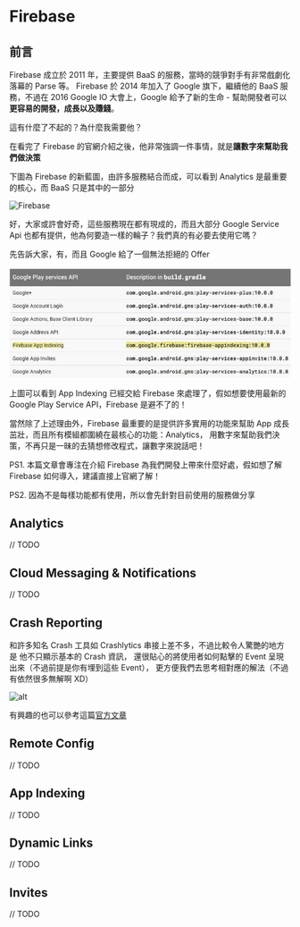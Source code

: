 # Firebase

## 前言

Firebase 成立於 2011 年，主要提供 BaaS 的服務，當時的競爭對手有非常戲劇化落幕的 Parse 等。
Firebase 於 2014 年加入了 Google 旗下，繼續他的 BaaS 服務，不過在 2016 Google IO 大會上，Google 給予了新的生命 - 幫助開發者可以 **更容易的開發，成長以及賺錢**。

這有什麼了不起的？為什麼我需要他？

在看完了 Firebase 的官網介紹之後，他非常強調一件事情，就是**讓數字來幫助我們做決策**

下圖為 Firebase 的新藍圖，由許多服務結合而成，可以看到 Analytics 是最重要的核心，而 BaaS 只是其中的一部分

![Firebase](https://lh3.googleusercontent.com/you5Qm6B9GhkBvQ-A25p2p3iDsRCzwbqupJ-H4wJWAnkl2O0jOgar4zhY31e0RUAw40P47jkfDg24T3KHDRFSFFRGUXn6a8=s888)

好，大家或許會好奇，這些服務現在都有現成的，而且大部分 Google Service Api 也都有提供，他為何要造一樣的輪子？我們真的有必要去使用它嗎？

先告訴大家，有，而且 Google 給了一個無法拒絕的 Offer

![alt](./firebase_update.jpg)

上圖可以看到 App Indexing 已經交給 Firebase 來處理了，假如想要使用最新的 Google Play Service API，Firebase 是避不了的！

當然除了上述理由外，Firebase 最重要的是提供許多實用的功能來幫助 App 成長茁壯，而且所有模組都圍繞在最核心的功能：Analytics，
用數字來幫助我們決策，不再只是一昧的去猜想修改程式，讓數字來說話吧！

PS1. 本篇文章會專注在介紹 Firebase 為我們開發上帶來什麼好處，假如想了解 Firebase 如何導入，建議直接上官網了解！

PS2. 因為不是每樣功能都有使用，所以會先針對目前使用的服務做分享

## Analytics
// TODO

## Cloud Messaging & Notifications
// TODO

## Crash Reporting
和許多知名 Crash 工具如 Crashlytics 串接上差不多，不過比較令人驚艷的地方是
他不只顯示基本的 Crash 資訊，
還很貼心的將使用者如何點擊的 Event 呈現出來（不過前提是你有埋到這些 Event），
更方便我們去思考相對應的解法（不過有依然很多無解啊 XD）

![alt](https://1.bp.blogspot.com/-OR6aq1Rtwzo/WEmfXoIrSJI/AAAAAAAAAps/ig171K0d960Hf8YZl0C5s2xO4DZICxQeACLcB/s1600/image03.png)

有興趣的也可以參考這篇[官方文章](https://firebase.googleblog.com/2016/12/firebase-crash-reporting-full-release.html)

## Remote Config
// TODO

## App Indexing
// TODO

## Dynamic Links
// TODO

## Invites
// TODO

